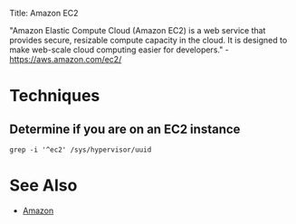 Title: Amazon EC2

"Amazon Elastic Compute Cloud (Amazon EC2) is a web service that provides secure, resizable compute capacity in the cloud. It is designed to make web-scale cloud computing easier for developers." - <https://aws.amazon.com/ec2/>

# Techniques

## Determine if you are on an EC2 instance

```
grep -i '^ec2' /sys/hypervisor/uuid
```

# See Also

- [Amazon](amazon)
